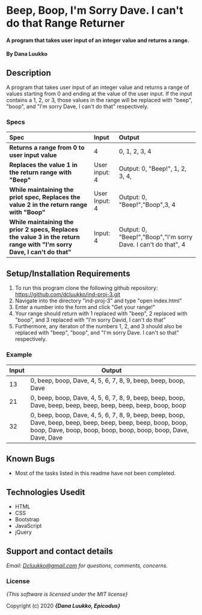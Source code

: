 # Beep, Boop, I'm Sorry Dave. I can't do that Range Returner

#### A program that takes user input of an integer value and returns a range.

#### By **Dana Luukko**

## Description

A program that takes user input of an integer value and returns a range of values starting from 0 and ending at the value of the user input. If the input contains a 1, 2, or 3, those values in the range will be replaced with "beep", "boop", and "I'm sorry Dave, I can't do that" respectively. 


### Specs
| Spec | Input | Output |
| :-------------     | :------------- | :------------- |
| **Returns a range from 0 to user input value** | 4 | 0, 1, 2, 3, 4 |
| **Replaces the value 1 in the return range with "Beep"** | User input: 4 | Output: 0, "Beep!", 1, 2, 3, 4, |
| **While maintaining the priot spec, Replaces the value 2 in the return range with "Boop"**| User Input: 4 | Output: 0, "Beep!","Boop",3, 4|
| **While maintaining the prior 2 specs, Replaces the value 3 in the return range with "I'm sorry Dave, I can't do that"**| Input: 4 | Output: 0, "Beep!","Boop","I'm sorry Dave. I can't do that", 4  |

## Setup/Installation Requirements

1. To run this program clone the following github repository:
 https://github.com/dcluukko/ind-proj-3.git
2. Navigate into the directory "ind-proj-3" and type "open index.html"
3. Enter a number into the form and click "Get your range!"
4. Your range should return with 1 replaced with "beep", 2 replaced with "boop", and 3 replaced with "I'm sorry David, I can't do that"
5. Furthermore, any iteraton of the numbers 1, 2, and 3 should also be replaced with "beep", "boop", and "I'm sorry Dave. I can't so that" respectively. 
 
 ### Example  
| Input  | Output  |
|---|---|
| 13  | 0, beep, boop, Dave, 4, 5, 6, 7, 8, 9, beep, beep, boop, Dave  |
| 21 |  0, beep, boop, Dave, 4, 5, 6, 7, 8, 9, beep, beep, boop, Dave, beep, beep, beep, beep, beep, beep, boop, boop  |
| 32 |  0, beep, boop, Dave, 4, 5, 6, 7, 8, 9, beep, beep, boop, Dave, beep, beep, beep, beep, beep, beep, boop, boop, boop, Dave, boop, boop, boop, boop, boop, boop, Dave, Dave, Dave |
 
## Known Bugs
* Most of the tasks listed in this readme have not been completed.

## Technologies Usedit
* HTML
* CSS
* Bootstrap
* JavaScript
* jQuery
 


## Support and contact details

_Email: Dcluukko@gmail.com for questions, comments, concerns._

### License

*{This software is licensed under the MIT license}*

Copyright (c) 2020 **_{Dana Luukko, Epicodus}_**